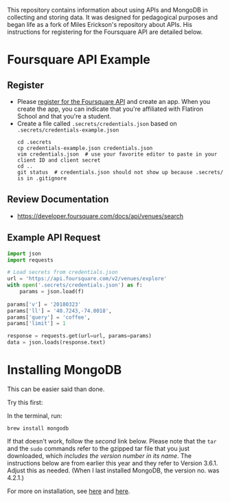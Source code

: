 This repository contains information about using APIs and MongoDB in collecting and storing data. It was designed for pedagogical purposes and began life as a fork of Miles Erickson's repository about APIs. His instructions for registering for the Foursquare API are detailed below.

# Foursquare API Example

## Register

* Please [register for the Foursquare API](https://foursquare.com/developers/apps) and create an app. When you create the app, you can indicate that you're affiliated with Flatiron School and that you're a student. 
* Create a file called `.secrets/credentials.json` based on `.secrets/credentials-example.json`
  ```
  cd .secrets
  cp credentials-example.json credentials.json
  vim credentials.json  # use your favorite editor to paste in your client ID and client secret
  cd ..
  git status  # credentials.json should not show up because .secrets/ is in .gitignore
  ```

## Review Documentation

* https://developer.foursquare.com/docs/api/venues/search

## Example API Request

```python
import json
import requests

# Load secrets from credentials.json
url = 'https://api.foursquare.com/v2/venues/explore'
with open('.secrets/credentials.json') as f:
    params = json.load(f)
    
params['v'] = '20180323'
params['ll'] = '40.7243,-74.0018',
params['query'] = 'coffee',
params['limit'] = 1

response = requests.get(url=url, params=params)
data = json.loads(response.text)
```
# Installing MongoDB

This can be easier said than done.

Try this first:

In the terminal, run:

```brew install mongodb```<br/>

If that doesn't work, follow the *second* link below. Please note that the `tar` and the `sudo` commands refer to the gzipped tar file that you just downloaded, which _includes the version number in its name_. The instructions below are from earlier this year and they refer to Version 3.6.1. Adjust this as needed. (When I last installed MongoDB, the version no. was 4.2.1.) 

For more on installation, see [here](https://treehouse.github.io/installation-guides/mac/mongo-mac.html) and [here](http://www.codebind.com/mongodb/install-mongodb-mac-os-x/).
